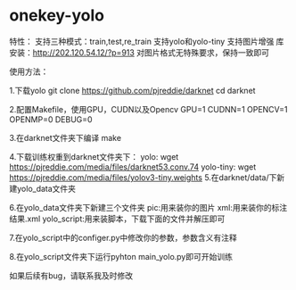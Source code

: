 # onekey-yolo
特性：
支持三种模式：train,test,re_train
支持yolo和yolo-tiny
支持图片增强 库安装：http://202.120.54.12/?p=913
对图片格式无特殊要求，保持一致即可

使用方法：

1.下载yolo
git clone https://github.com/pjreddie/darknet
cd darknet

2.配置Makefile，使用GPU，CUDN以及Opencv
GPU=1
CUDNN=1
OPENCV=1
OPENMP=0
DEBUG=0

3.在darknet文件夹下编译
make

4.下载训练权重到darknet文件夹下：
yolo: wget https://pjreddie.com/media/files/darknet53.conv.74
yolo-tiny: wget https://pjreddie.com/media/files/yolov3-tiny.weights
5.在darknet/data/下新建yolo_data文件夹

6.在yolo_data文件夹下新建三个文件夹
pic:用来装你的图片
xml:用来装你的标注结果.xml
yolo_script:用来装脚本，下载下面的文件并解压即可

7.在yolo_script中的configer.py中修改你的参数，参数含义有注释

8.在yolo_script文件夹下运行pyhton main_yolo.py即可开始训练

如果后续有bug，请联系我及时修改
